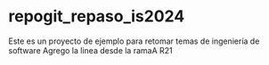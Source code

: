 # repogit_repaso_is2024
Este es un proyecto de ejemplo para retomar temas de ingeniería de software
Agrego la linea desde la ramaA
R21

